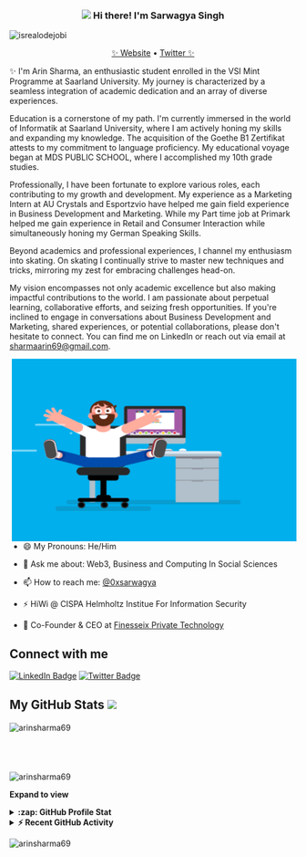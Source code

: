 <!-- Heading -->
<h3 align="center"><img src = "https://raw.githubusercontent.com/MartinHeinz/MartinHeinz/master/wave.gif" width = 30px> Hi there! I'm Sarwagya Singh</h3>

<!-- Profile Views -->

<p align="left"> <img src="https://komarev.com/ghpvc/?username=0xsarwagya&label=Profile%20views&color=0e75b6&style=flat" alt="isrealodejobi" />
</p>

<p align="center">
  <a href="https://www.github.com/arinsharma69">✨ Website</a> •
  <a href="https://twitter.com/ArinJangid">Twitter ✨</a>
</p>

 <!-- About section -->

✨ I'm Arin Sharma, an enthusiastic student enrolled in the VSI Mint Programme at Saarland University. My journey is characterized by a seamless integration of academic dedication and an array of diverse experiences.

Education is a cornerstone of my path. I'm currently immersed in the world of Informatik at Saarland University, where I am actively honing my skills and expanding my knowledge. The acquisition of the Goethe B1 Zertifikat attests to my commitment to language proficiency. My educational voyage began at MDS PUBLIC SCHOOL, where I accomplished my 10th grade studies.

Professionally, I have been fortunate to explore various roles, each contributing to my growth and development. My experience as a Marketing Intern at AU Crystals and Esportzvio have helped me gain field experience in Business Development and Marketing. While my Part time job at Primark helped me gain experience in Retail and Consumer Interaction while simultaneously honing my German Speaking Skills.

Beyond academics and professional experiences, I channel my enthusiasm into skating. On skating I continually strive to master new techniques and tricks, mirroring my zest for embracing challenges head-on.

My vision encompasses not only academic excellence but also making impactful contributions to the world. I am passionate about perpetual learning, collaborative efforts, and seizing fresh opportunities. If you're inclined to engage in conversations about Business Development and Marketing, shared experiences, or potential collaborations, please don't hesitate to connect. You can find me on LinkedIn or reach out via email at sharmaarin69@gmail.com.

<!-- code gif-->
<img align="right" alt="GIF" src="https://github.com/king04aman/king04aman/blob/main/assets/coder.gif" width="500" height="320" />

- 😄 My Pronouns: He/Him

- 💬 Ask me about: Web3, Business and Computing In Social Sciences

- 📫 How to reach me: [@0xsarwagya](https://instagram.com/arinjangid)

- ⚡ HiWi @ CISPA Helmholtz Institue For Information Security

- 💼 Co-Founder & CEO at [Finesseix Private Technology](https://github.com/0xStealthStartup)

<!-- Conecct section -->

<h2>Connect with me </h3>
    <p>
        <a href="https://linkedin.com/in/sharmaarin69"><img src="https://img.shields.io/badge/-Sarwagya%20Singh%20-blue?style=plastic&amp;labelColor=blue&amp;logo=LinkedIn&amp;link=https://linkedin.com/in/0xsarwagya" alt="LinkedIn Badge"></a> 
       <a href="https://twitter.com/@ArinJangid
/"><img src="https://img.shields.io/badge/-Sarwagya Singh-informational?style=plastic&amp;labelColor=informational&amp;logo=Twitter&amp;link=https://twitter.com/0xsarwagya" alt="Twitter Badge"></a>
   </p>

 <!-- Conecct section: END -->

  <!-- GitHub section -->

## My GitHub Stats <img src = "https://i.pinimg.com/originals/65/c4/f4/65c4f452571be1261e9c623f7da488ac.gif" width = 35px>

 <div>
   <img align="center" src="https://github-readme-streak-stats.herokuapp.com/?user=arinsharma69" alt="arinsharma69" />
  <br />
  <br />
  <br />
  <br />
  <br />
  <img align="center" src="https://github-readme-stats.vercel.app/api/top-langs?username=arinsharma69&langs_count=10&show_icons=true&locale=en&layout=compact&theme=light" alt="arinsharma69" height="192px"  width="500px"/>
</div>

**Expand to view**

<details>
  <summary><b>:zap: GitHub Profile Stat</b></summary>
  <img src="https://github-readme-stats.anuraghazra1.vercel.app/api?username=arinsharma69&show_icons=true" />
</details>
<details>
  <summary><b>⚡ Recent GitHub Activity</b></summary>
  <br/>
   <a href="https://github.com/arinsharma69/"><img alt="Arin's Activity Graph" src="https://activity-graph.herokuapp.com/graph?username=0xsarwagya&custom_title=Contribution%20Graph&theme=react-dark" /></a>
  <br/>
</details>

<!-- GitHub section: END -->

<!-- Profile Views -->

<p align="left"> <img src="https://komarev.com/ghpvc/?username=arinsharma69&label=Profile%20views&color=0e75b6&style=flat" alt="arinsharma69" />
</p>

<!-- THE END -->
<!--Update-->
<!--Pair extraordinaire -->
<!--Pair extraordinaire -->
<!--Pair extraordinaire -->
